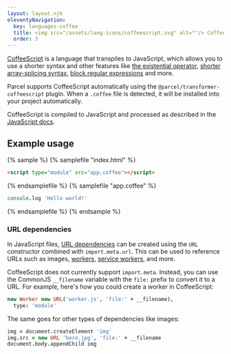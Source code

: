 ```yaml
---
layout: layout.njk
eleventyNavigation:
  key: languages-coffee
  title: <img src="/assets/lang-icons/coffeescript.svg" alt=""/> CoffeeScript
  order: 3
---
```


[CoffeeScript](https://coffeescript.org) is a language that transpiles to JavaScript, which allows you to use a shorter syntax and other features like [the existential operator](https://coffeescript.org/#existential-operator), [shorter array-splicing syntax](https://coffeescript.org/#slices), [block regular expressions](https://coffeescript.org/#regexes) and more.

Parcel supports CoffeeScript automatically using the `@parcel/transformer-coffeescript` plugin. When a `.coffee` file is detected, it will be installed into your project automatically.

CoffeeScript is compiled to JavaScript and processed as described in the [JavaScript docs](/languages/javascript/).

## Example usage

{% sample %}
{% samplefile "index.html" %}

```html
<script type="module" src="app.coffee"></script>
```

{% endsamplefile %}
{% samplefile "app.coffee" %}

```coffeescript
console.log 'Hello world!'
```

{% endsamplefile %}
{% endsample %}

### URL dependencies

In JavaScript files, [URL dependencies](/languages/javascript/#url-dependencies) can be created using the `URL` constructor combined with `import.meta.url`. This can be used to reference URLs such as images, [workers](/languages/javascript/#workers), [service workers](/languages/javascript/#service-workers), and more.

CoffeeScript does not currently support `import.meta`. Instead, you can use the CommonJS `__filename` variable with the `file:` prefix to convert it to a URL. For example, here's how you could create a worker in CoffeeScript:

```coffeescript
new Worker new URL('worker.js', 'file:' + __filename),
  type: 'module'
```

The same goes for other types of dependencies like images:

```coffeescript
img = document.createElement 'img'
img.src = new URL 'hero.jpg', 'file:' + __filename
document.body.appendChild img
```
